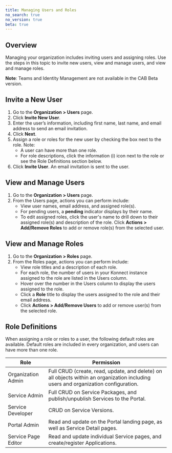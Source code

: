 ```yaml
---
title: Managing Users and Roles
no_search: true
no_version: true
beta: true
---
```


## Overview
Managing your organization includes inviting users and assigning roles. Use the steps in this topic to invite new users, view and manage users, and view and manage roles. 

**Note**: Teams and Identity Management are not available in the CAB Beta version.

## Invite a New User
1. Go to the **Organization > Users** page.
2. Click **Invite New User**.
3. Enter the user’s information, including first name, last name, and email address to send an email invitation. 
4. Click **Next**.
5. Assign a role or roles for the new user by checking the box next to the role. Note:
   * A user can have more than one role. 
   * For role descriptions, click the information (i) icon next to the role or see the Role Definitions section below. 
6. Click **Invite User**. An email invitation is sent to the user.

## View and Manage Users
1. Go to the **Organization > Users** page.
2. From the Users page, actions you can perform include:
   * View user names, email address, and assigned role(s). 
   * For pending users, a **pending** indicator displays by their name.
   * To edit assigned roles, click the user's name to drill down to their assigned role(s) and description of the role. Click **Actions > Add/Remove Roles** to add or remove role(s) from the selected user. 

## View and Manage Roles
1. Go to the **Organization > Roles** page.
2. From the Roles page, actions you can perform include:
   * View role titles and a description of each role.
   * For each role, the number of users in your Konnect instance assigned to the role are listed in the Users column.
   * Hover over the number in the Users column to display the users assigned to the role. 
   * Click a **Role** title to display the users assigned to the role and their email address. 
   * Click **Actions > Add/Remove Users** to add or remove user(s) from the selected role. 
   
## Role Definitions
When assigning a role or roles to a user, the following default roles are available. Default roles are included in every organization, and users can have more than one role.  

| Role | Permission |
|-------------|-------------|
| Organization Admin | Full CRUD (create, read, update, and delete) on all objects within an organization including users and organization configuration. |
| Service Admin | Full CRUD on Service Packages, and publish/unpublish Services to the Portal.|  
| Service Developer | CRUD on Service Versions. |
| Portal Admin | Read and update on the Portal landing page, as well as Service Detail pages.|
| Service Page Editor | Read and update individual Service pages, and create/register Applications.|

 



